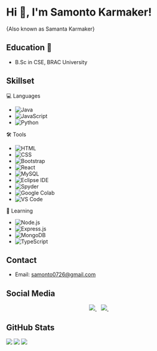 # Hi 👋, I'm Samonto Karmaker!
{Also known as Samanta Karmaker}

## Education 📙
- B.Sc in CSE, BRAC University

## Skillset
💻 Languages 
- ![Java](https://img.shields.io/badge/-Java-007396?logo=java&logoColor=white&style=flat)
- ![JavaScript](https://img.shields.io/badge/-JavaScript-F7DF1E?logo=javascript&logoColor=black&style=flat)
- ![Python](https://img.shields.io/badge/-Python-3776AB?logo=python&logoColor=white&style=flat)

🛠️ Tools
- ![HTML](https://img.shields.io/badge/-HTML5-E34F26?logo=html5&logoColor=white&style=flat)
- ![CSS](https://img.shields.io/badge/-CSS3-1572B6?logo=css3&logoColor=white&style=flat)
- ![Bootstrap](https://img.shields.io/badge/-Bootstrap-7952B3?logo=bootstrap&logoColor=white&style=flat)
- ![React](https://img.shields.io/badge/-React-61DAFB?logo=react&logoColor=white&style=flat)
- ![MySQL](https://img.shields.io/badge/-MySQL-000000?style=flat&logo=mysql)
- ![Eclipse IDE](https://img.shields.io/badge/-Eclipse%20IDE-2C2255?logo=eclipse&logoColor=white&style=flat)
- ![Spyder](https://img.shields.io/badge/-Spyder-FF0000?logo=spyder%20ide&logoColor=white&style=flat)
- ![Google Colab](https://img.shields.io/badge/-Google%20Colab-F9AB00?logo=google%20colab&logoColor=white&style=flat)
- ![VS Code](https://img.shields.io/badge/-VS%20Code-007ACC?logo=visual%20studio%20code&logoColor=white&style=flat)

🌱 Learning
- ![Node.js](https://img.shields.io/badge/-Node.js-339933?logo=node.js&logoColor=white&style=flat)
- ![Express.js](https://img.shields.io/badge/-Express.js-000000?logo=express&logoColor=white&style=flat)
- ![MongoDB](https://img.shields.io/badge/-MongoDB-47A248?logo=mongodb&logoColor=white&style=flat)
- ![TypeScript](https://img.shields.io/badge/-TypeScript-3178C6?logo=typescript&logoColor=white&style=flat)

## Contact
- Email: samonto0726@gmail.com

## Social Media
<p align='center'>
    <a href="https://www.linkedin.com/in/samonto-karmaker-a17b401b5/">
      <img src="https://img.shields.io/badge/linkedin-%230077B5.svg?&style=for-the-badge&logo=linkedin&logoColor=white" />
    </a>&nbsp;&nbsp;
    <a href="https://www.facebook.com/samonto.karmaker">
      <img src="https://img.shields.io/badge/Facebook-1877F2?style=for-the-badge&logo=facebook&logoColor=white" />        
    </a>&nbsp;&nbsp;
</p>

## GitHub Stats
![](https://github-readme-stats.vercel.app/api?username=Samonto-Karmaker)
![](http://github-profile-summary-cards.vercel.app/api/cards/profile-details?username=Samonto-Karmaker)
![](http://github-profile-summary-cards.vercel.app/api/cards/repos-per-language?username=Samonto-Karmaker)
